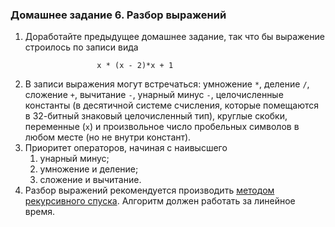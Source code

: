 ### Домашнее задание 6. Разбор выражений

1. Доработайте предыдущее домашнее задание, так что бы выражение строилось по записи вида
    ```
                    x * (x - 2)*x + 1
    ```
2. В записи выражения могут встречаться: умножение `*`, деление `/`, сложение `+`, вычитание `-`, унарный минус `-`, целочисленные константы (в десятичной системе счисления, которые помещаются в 32-битный знаковый целочисленный тип), круглые скобки, переменные (`x`) и произвольное число пробельных символов в любом месте (но не внутри констант).
3. Приоритет операторов, начиная с наивысшего
    1. унарный минус;
    2. умножение и деление;
    3. сложение и вычитание.
4. Разбор выражений рекомендуется производить [методом рекурсивного спуска](https://en.wikipedia.org/wiki/Recursive_descent_parser). Алгоритм должен работать за линейное время.